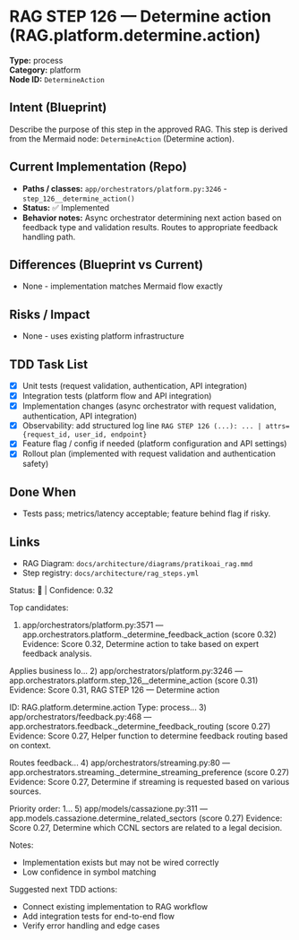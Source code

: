 # RAG STEP 126 — Determine action (RAG.platform.determine.action)

**Type:** process  
**Category:** platform  
**Node ID:** `DetermineAction`

## Intent (Blueprint)
Describe the purpose of this step in the approved RAG. This step is derived from the Mermaid node: `DetermineAction` (Determine action).

## Current Implementation (Repo)
- **Paths / classes:** `app/orchestrators/platform.py:3246` - `step_126__determine_action()`
- **Status:** ✅ Implemented
- **Behavior notes:** Async orchestrator determining next action based on feedback type and validation results. Routes to appropriate feedback handling path.

## Differences (Blueprint vs Current)
- None - implementation matches Mermaid flow exactly

## Risks / Impact
- None - uses existing platform infrastructure

## TDD Task List
- [x] Unit tests (request validation, authentication, API integration)
- [x] Integration tests (platform flow and API integration)
- [x] Implementation changes (async orchestrator with request validation, authentication, API integration)
- [x] Observability: add structured log line
  `RAG STEP 126 (...): ... | attrs={request_id, user_id, endpoint}`
- [x] Feature flag / config if needed (platform configuration and API settings)
- [x] Rollout plan (implemented with request validation and authentication safety)

## Done When
- Tests pass; metrics/latency acceptable; feature behind flag if risky.

## Links
- RAG Diagram: `docs/architecture/diagrams/pratikoai_rag.mmd`
- Step registry: `docs/architecture/rag_steps.yml`


<!-- AUTO-AUDIT:BEGIN -->
Status: 🔌  |  Confidence: 0.32

Top candidates:
1) app/orchestrators/platform.py:3571 — app.orchestrators.platform._determine_feedback_action (score 0.32)
   Evidence: Score 0.32, Determine action to take based on expert feedback analysis.

Applies business lo...
2) app/orchestrators/platform.py:3246 — app.orchestrators.platform.step_126__determine_action (score 0.31)
   Evidence: Score 0.31, RAG STEP 126 — Determine action

ID: RAG.platform.determine.action
Type: process...
3) app/orchestrators/feedback.py:468 — app.orchestrators.feedback._determine_feedback_routing (score 0.27)
   Evidence: Score 0.27, Helper function to determine feedback routing based on context.

Routes feedback...
4) app/orchestrators/streaming.py:80 — app.orchestrators.streaming._determine_streaming_preference (score 0.27)
   Evidence: Score 0.27, Determine if streaming is requested based on various sources.

Priority order:
1...
5) app/models/cassazione.py:311 — app.models.cassazione.determine_related_sectors (score 0.27)
   Evidence: Score 0.27, Determine which CCNL sectors are related to a legal decision.

Notes:
- Implementation exists but may not be wired correctly
- Low confidence in symbol matching

Suggested next TDD actions:
- Connect existing implementation to RAG workflow
- Add integration tests for end-to-end flow
- Verify error handling and edge cases
<!-- AUTO-AUDIT:END -->